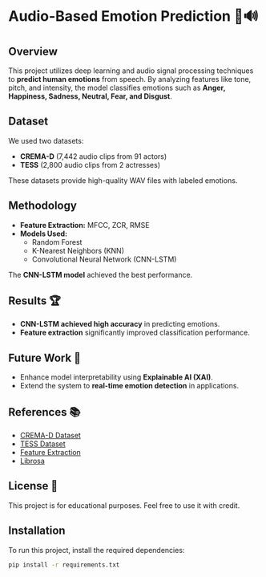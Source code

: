# Audio-Based Emotion Prediction 🎵🔊

## Overview  
This project utilizes deep learning and audio signal processing techniques to **predict human emotions** from speech. By analyzing features like tone, pitch, and intensity, the model classifies emotions such as **Anger, Happiness, Sadness, Neutral, Fear, and Disgust**.

## Dataset  
We used two datasets:  
- **CREMA-D** (7,442 audio clips from 91 actors)  
- **TESS** (2,800 audio clips from 2 actresses)  

These datasets provide high-quality WAV files with labeled emotions.

## Methodology  
- **Feature Extraction:** MFCC, ZCR, RMSE  
- **Models Used:**  
  - Random Forest  
  - K-Nearest Neighbors (KNN)  
  - Convolutional Neural Network (CNN-LSTM)  

The **CNN-LSTM model** achieved the best performance.

## Results 🏆  
- **CNN-LSTM achieved high accuracy** in predicting emotions.  
- **Feature extraction** significantly improved classification performance.  

## Future Work 🚀  
- Enhance model interpretability using **Explainable AI (XAI)**.  
- Extend the system to **real-time emotion detection** in applications.  

## References 📚  
- [CREMA-D Dataset](https://github.com/CheyneyComputerScience/CREMA-D)
- [TESS Dataset](https://tspace.library.utoronto.ca/handle/1807/24487)
- [Feature Extraction](https://athina-b.medium.com/audio-signal-feature-extraction-for-analysis-507861717dc1)
- [Librosa](https://blog.neurotech.africa/audio-analysis-with-librosa/)

## License 📜  
This project is for educational purposes. Feel free to use it with credit.  


## Installation  
To run this project, install the required dependencies:  
```bash
pip install -r requirements.txt


